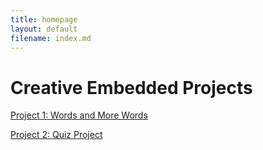 ```yaml
---
title: homepage
layout: default
filename: index.md
--- 
```


# Creative Embedded Projects

[Project 1: Words and More Words](../installation_1/docs)

[Project 2: Quiz Project](../project_2/index.md)

